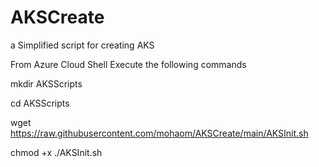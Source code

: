# AKSCreate
a Simplified script for creating AKS

From Azure Cloud Shell Execute the following commands

mkdir AKSScripts

cd AKSScripts

wget https://raw.githubusercontent.com/mohaom/AKSCreate/main/AKSInit.sh

chmod +x ./AKSInit.sh
